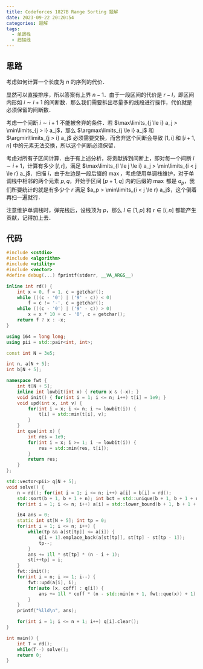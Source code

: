```yaml
---
title: Codeforces 1827B Range Sorting 题解
date: 2023-09-22 20:20:54
categories: 题解
tags:
  - 单调栈
  - 扫描线
---
```


## 思路

考虑如何计算一个长度为 $n$ 的序列的代价．

显然可以直接排序，所以答案有上界 $n - 1$．由于一段区间的代价是 $r - l$，即区间内形如 $i \sim i + 1$ 的间断数．那么我们需要拆出尽量多的线段进行操作，代价就是必须保留的间断数．

考虑一个间断 $i \sim i + 1$ 不能被舍弃的条件．若 $\max\limits_{j \le i} a_j > \min\limits_{j > i} a_j$，那么 $\argmax\limits_{j \le i} a_j$ 和 $\argmin\limits_{j > i} a_j$ 必须需要交换，而舍弃这个间断会导致 $[1, i]$ 和 $[i + 1, n]$ 中的元素无法交换，所以这个间断必须保留．

考虑对所有子区间计算．由于有上述分析，将贡献拆到间断上，即对每一个间断 $i \sim i + 1$，计算有多少 $[l, r]$，满足 $\max\limits_{l \le j \le i} a_j > \min\limits_{i < j \le r} a_j$．扫描 $i$，由于左边是一段后缀的 $\max$，考虑使用单调栈维护，对于单调栈中相邻的两个元素 $p, q$，开始于区间 $[p + 1, q]$ 内的后缀的 $\max$ 都是 $a_p$，我们所要统计的就是有多少个 $r$ 满足 $a_p > \min\limits_{i < j \le r} a_j$，这个倒着再扫一遍就行．

注意维护单调栈时，弹完栈后，设栈顶为 $p$，那么 $l \in [1, p]$ 和 $r \in [i, n]$ 都能产生贡献，记得加上去．

## 代码

```cpp
#include <cstdio>
#include <algorithm>
#include <utility>
#include <vector>
#define debug(...) fprintf(stderr, __VA_ARGS__)

inline int rd() {
	int x = 0, f = 1, c = getchar();
	while (((c - '0') | ('9' - c)) < 0)
		f = c != '-', c = getchar();
	while (((c - '0') | ('9' - c)) > 0)
		x = x * 10 + c - '0', c = getchar();
	return f ? x : -x;
}

using i64 = long long;
using pii = std::pair<int, int>;

const int N = 3e5;

int n, a[N + 5];
int b[N + 5];

namespace fwt {
	int t[N + 5];
	inline int lowbit(int x) { return x & (-x); }
	void init() { for(int i = 1; i <= n; i++) t[i] = 1e9; }
	void upd(int x, int v) {
		for(int i = x; i <= n; i += lowbit(i)) {
			t[i] = std::min(t[i], v);
		}
	}
	int que(int x) {
		int res = 1e9;
		for(int i = x; i >= 1; i -= lowbit(i)) {
			res = std::min(res, t[i]);
		}
		return res;
	}
};

std::vector<pii> q[N + 5];
void solve() {
	n = rd(); for(int i = 1; i <= n; i++) a[i] = b[i] = rd();
	std::sort(b + 1, b + 1 + n); int bct = std::unique(b + 1, b + 1 + n) - b - 1;
	for(int i = 1; i <= n; i++) a[i] = std::lower_bound(b + 1, b + 1 + bct, a[i]) - b;

	i64 ans = 0;
	static int st[N + 5]; int tp = 0;
	for(int i = 1; i <= n; i++) {
		while(tp && a[st[tp]] <= a[i]) {
			q[i + 1].emplace_back(a[st[tp]], st[tp] - st[tp - 1]);
			tp--;
		}
		ans += 1ll * st[tp] * (n - i + 1);
		st[++tp] = i;
	}
	fwt::init();
	for(int i = n; i >= 1; i--) {
		fwt::upd(a[i], i);
		for(auto [x, coff] : q[i]) {
			ans += 1ll * coff * (n - std::min(n + 1, fwt::que(x)) + 1);
		}
	}
	printf("%lld\n", ans);

	for(int i = 1; i <= n + 1; i++) q[i].clear();
}

int main() {
	int T = rd();
	while(T--) solve();
	return 0;
}
```
